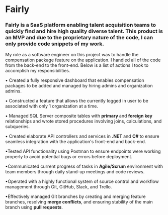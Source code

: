 # Fairly

### Fairly is a SaaS platform enabling talent acquisition teams to quickly find and hire high quality diverse talent. This product is an MVP and due to the proprietary nature of the code, I can only provide code snippets of my work.
My role as a software engineer on this project was to handle the compensation package feature on the application. I handled all of the code from the back-end to the front-end. Below is a list of actions I took to accomplish my responsibilities.

• Created a fully responsive dashboard that enables compensation packages to be added and managed by hiring admins and organization admins.

• Constructed a feature that allows the currently logged in user to be associated with only 1 organization at a time.

• Managed SQL Server composite tables with <strong> primary </strong> and <strong> foreign key </strong> relationships and wrote stored procedures involving joins, calculations, and subqueries.

• Created elaborate API controllers and services in <strong>.NET </strong> and <strong>C#</strong> to ensure seamless integration with the application's front-end and back-end.

•Tested API functionality using Postman to ensure endpoints were working properly to avoid potential bugs or errors before deployment.

•Communicated current progress of tasks in <strong>Agile/Scrum</strong> environment with team members through daily stand-up meetings and code reviews.

•Operated with a highly functional system of source control and workflow management through Git, GitHub, Slack, and Trello.

•Effectively managed Git branches by creating and merging feature branches, resolving <strong>merge conflicts</strong>, and ensuring stability of the main branch using <strong>pull requests</strong>.


